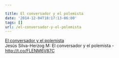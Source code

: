 ```yaml
---

title: El conversador y el polemista
date: '2014-12-04T18:17:13-06:00'
tags: []
url: /el-conversador-y-el-polemista
---
```

<a href="http://www.nexos.com.mx/?p=23463">El conversador y el polemista</a><br/>Jesús Silva-Herzog M: El conversador y el polemista - <a href="http://t.co/FLENM6V87C" target="_blank">http://t.co/FLENM6V87C</a>
